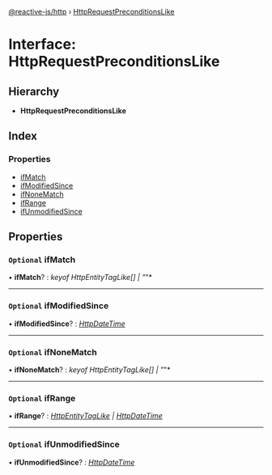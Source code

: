 [@reactive-js/http](../README.md) › [HttpRequestPreconditionsLike](httprequestpreconditionslike.md)

# Interface: HttpRequestPreconditionsLike

## Hierarchy

* **HttpRequestPreconditionsLike**

## Index

### Properties

* [ifMatch](httprequestpreconditionslike.md#optional-ifmatch)
* [ifModifiedSince](httprequestpreconditionslike.md#optional-ifmodifiedsince)
* [ifNoneMatch](httprequestpreconditionslike.md#optional-ifnonematch)
* [ifRange](httprequestpreconditionslike.md#optional-ifrange)
* [ifUnmodifiedSince](httprequestpreconditionslike.md#optional-ifunmodifiedsince)

## Properties

### `Optional` ifMatch

• **ifMatch**? : *keyof HttpEntityTagLike[] | "*"*

___

### `Optional` ifModifiedSince

• **ifModifiedSince**? : *[HttpDateTime](../README.md#httpdatetime)*

___

### `Optional` ifNoneMatch

• **ifNoneMatch**? : *keyof HttpEntityTagLike[] | "*"*

___

### `Optional` ifRange

• **ifRange**? : *[HttpEntityTagLike](httpentitytaglike.md) | [HttpDateTime](../README.md#httpdatetime)*

___

### `Optional` ifUnmodifiedSince

• **ifUnmodifiedSince**? : *[HttpDateTime](../README.md#httpdatetime)*
